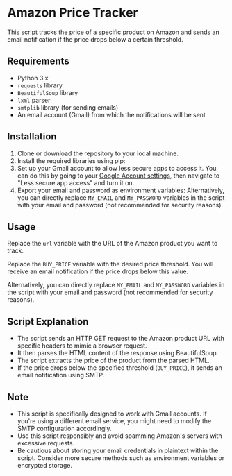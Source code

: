 # Amazon Price Tracker

This script tracks the price of a specific product on Amazon and sends an email notification if the price drops below a certain threshold.

## Requirements

- Python 3.x
- `requests` library
- `BeautifulSoup` library
- `lxml` parser
- `smtplib` library (for sending emails)
- An email account (Gmail) from which the notifications will be sent

## Installation

1. Clone or download the repository to your local machine.
2. Install the required libraries using pip:
3. Set up your Gmail account to allow less secure apps to access it. You can do this by going to your [Google Account settings](https://myaccount.google.com/security), then navigate to "Less secure app access" and turn it on.
4. Export your email and password as environment variables:
Alternatively, you can directly replace `MY_EMAIL` and `MY_PASSWORD` variables in the script with your email and password (not recommended for security reasons).

## Usage

Replace the `url` variable with the URL of the Amazon product you want to track.

Replace the `BUY_PRICE` variable with the desired price threshold. You will receive an email notification if the price drops below this value.

Alternatively, you can directly replace `MY_EMAIL` and `MY_PASSWORD` variables in the script with your email and password (not recommended for security reasons).


## Script Explanation

- The script sends an HTTP GET request to the Amazon product URL with specific headers to mimic a browser request.
- It then parses the HTML content of the response using BeautifulSoup.
- The script extracts the price of the product from the parsed HTML.
- If the price drops below the specified threshold (`BUY_PRICE`), it sends an email notification using SMTP.

## Note

- This script is specifically designed to work with Gmail accounts. If you're using a different email service, you might need to modify the SMTP configuration accordingly.
- Use this script responsibly and avoid spamming Amazon's servers with excessive requests.
- Be cautious about storing your email credentials in plaintext within the script. Consider more secure methods such as environment variables or encrypted storage.

